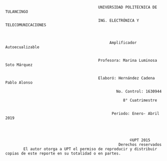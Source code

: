                                              UNIVERSIDAD POLITÉCNICA DE TULANCINGO
                                             
                                             ING. ELECTRÓNICA Y TELECOMUNICACIONES
                                                 
                                                 
                                                     
                                                  Amplificador Autoecualizable

                                             
                                             Profesora: Marina Luminosa Soto Márquez


                                             Elaboró: Hernández Cadena Pablo Alonso
                                                         
                                                     No. Control: 1630944
                                                        
                                                        8° Cuatrimestre
                                                    
                                                   
                                                   Periodo: Enero- Abril 2019




                                                           ©UPT 2015
                                                      Derechos reservados
            El autor otorga a UPT el permiso de reproducir y distribuir copias de este reporte en su totalidad o en partes.
